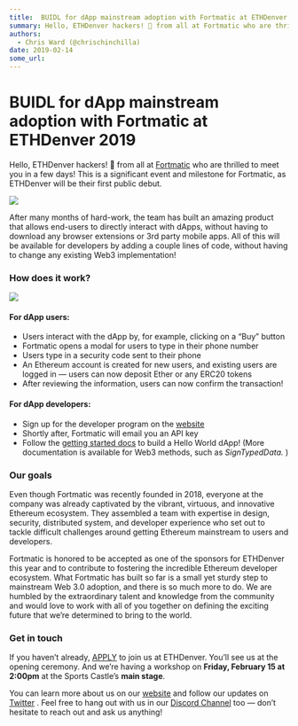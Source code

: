 ```yaml
---
title:  BUIDL for dApp mainstream adoption with Fortmatic at ETHDenver 2019
summary: Hello, ETHDenver hackers! 👋 from all at Fortmatic who are thrilled to meet you in a few days! This is a significant event and milestone for Fortmatic, as ETHDenver will be their first public debut. After many months of hard-work, the team has built an amazing product that allows end-users to directly interact with dApps, without having to download any browser extensions or 3rd party mobile apps. All of this will be available for developers by adding a couple lines of code, without having to cha
authors:
  - Chris Ward (@chrischinchilla)
date: 2019-02-14
some_url: 
---
```


#  BUIDL for dApp mainstream adoption with Fortmatic at ETHDenver 2019


Hello, ETHDenver hackers! 👋 from all at
[Fortmatic](https://fortmatic.com/)
who are thrilled to meet you in a few days! This is a significant event and milestone for Fortmatic, as ETHDenver will be their first public debut.

![](https://api.kauri.io:443/ipfs/QmT8M1Qz1e6MTZHY8saTKH3Aga1dXC1nEkGjvUtT6xnfCX)

After many months of hard-work, the team has built an amazing product that allows end-users to directly interact with dApps, without having to download any browser extensions or 3rd party mobile apps. All of this will be available for developers by adding a couple lines of code, without having to change any existing Web3 implementation!

### How does it work?

![](https://api.kauri.io:443/ipfs/QmRQdYDB11umANbpvsXcBANxRS37SZXAMnNe4tcCcjjLbB)

#### For dApp users:

- Users interact with the dApp by, for example, clicking on a “Buy” button
- Fortmatic opens a modal for users to type in their phone number
- Users type in a security code sent to their phone
- An Ethereum account is created for new users, and existing users are logged in — users can now deposit Ether or any ERC20 tokens
- After reviewing the information, users can now confirm the transaction!

#### For dApp developers:

- Sign up for the developer program on the [website](https://fortmatic.com)
- Shortly after, Fortmatic will email you an API key
- Follow the [getting started docs](https://developers.fortmatic.com/docs) to build a Hello World dApp! (More documentation is available for Web3 methods, such as _SignTypedData._ )

### Our goals

Even though Fortmatic was recently founded in 2018, everyone at the company was already captivated by the vibrant, virtuous, and innovative Ethereum ecosystem. They assembled a team with expertise in design, security, distributed system, and developer experience who set out to tackle difficult challenges around getting Ethereum mainstream to users and developers.

Fortmatic is honored to be accepted as one of the sponsors for ETHDenver this year and to contribute to fostering the incredible Ethereum developer ecosystem. What Fortmatic has built so far is a small yet sturdy step to mainstream Web 3.0 adoption, and there is so much more to do. We are humbled by the extraordinary talent and knowledge from the community and would love to work with all of you together on defining the exciting future that we’re determined to bring to the world.

### Get in touch

If you haven’t already,
[APPLY](https://www.ethdenver.com/)
to join us at ETHDenver. You’ll see us at the opening ceremony.
And we’re having a workshop on
**Friday, February 15 at 2:00pm**
at the Sports Castle’s
**main stage**.

You can learn more about us on our
[website](https://fortmatic.com)
and follow our updates on
[Twitter](https://twitter.com/fortmatic)
. Feel free to hang out with us in our
[Discord Channel](https://discordapp.com/invite/JqrDbRB)
too — don’t hesitate to reach out and ask us anything!
